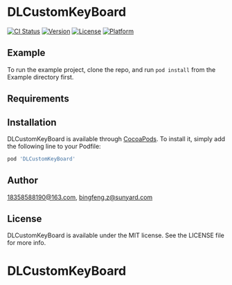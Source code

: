 # DLCustomKeyBoard

[![CI Status](https://img.shields.io/travis/18358588190@163.com/DLCustomKeyBoard.svg?style=flat)](https://travis-ci.org/18358588190@163.com/DLCustomKeyBoard)
[![Version](https://img.shields.io/cocoapods/v/DLCustomKeyBoard.svg?style=flat)](https://cocoapods.org/pods/DLCustomKeyBoard)
[![License](https://img.shields.io/cocoapods/l/DLCustomKeyBoard.svg?style=flat)](https://cocoapods.org/pods/DLCustomKeyBoard)
[![Platform](https://img.shields.io/cocoapods/p/DLCustomKeyBoard.svg?style=flat)](https://cocoapods.org/pods/DLCustomKeyBoard)

## Example

To run the example project, clone the repo, and run `pod install` from the Example directory first.

## Requirements

## Installation

DLCustomKeyBoard is available through [CocoaPods](https://cocoapods.org). To install
it, simply add the following line to your Podfile:

```ruby
pod 'DLCustomKeyBoard'
```

## Author

18358588190@163.com, bingfeng.z@sunyard.com

## License

DLCustomKeyBoard is available under the MIT license. See the LICENSE file for more info.
# DLCustomKeyBoard
